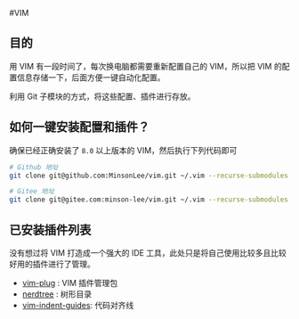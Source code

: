 #VIM

## 目的

用 VIM 有一段时间了，每次换电脑都需要重新配置自己的 VIM，所以把 VIM
的配置信息存储一下，后面方便一键自动化配置。

利用 Git 子模块的方式，将这些配置、插件进行存放。

## 如何一键安装配置和插件？

确保已经正确安装了 `8.0` 以上版本的 VIM，然后执行下列代码即可

```sh
# Github 地址
git clone git@github.com:MinsonLee/vim.git ~/.vim --recurse-submodules --remote-submodules

# Gitee 地址
git clone git@gitee.com:minson-lee/vim.git ~/.vim --recurse-submodules --remote-submodules
```

## 已安装插件列表

没有想过将 VIM 打造成一个强大的 IDE
工具，此处只是将自己使用比较多且比较好用的插件进行了管理。

- [vim-plug](https://github.com/junegunn/vim-plug/branches) : VIM 插件管理包
- [nerdtree](https://github.com/preservim/nerdtree.git) : 树形目录
- [vim-indent-guides](https://github.com/nathanaelkane/vim-indent-guides):
  代码对齐线
